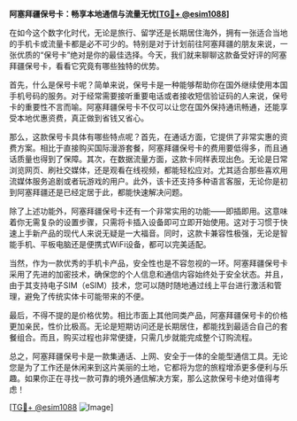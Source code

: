 **阿塞拜疆保号卡：畅享本地通信与流量无忧[[TG💪+ @esim1088](https://t.me/s/esim1088)]**

在如今这个数字化时代，无论是旅行、留学还是长期居住海外，拥有一张适合当地的手机卡或流量卡都是必不可少的。特别是对于计划前往阿塞拜疆的朋友来说，一张优质的“保号卡”绝对是你的最佳选择。今天，我们就来聊聊这款备受好评的阿塞拜疆保号卡，看看它究竟有哪些独特的优势。

首先，什么是保号卡呢？简单来说，保号卡是一种能够帮助你在国外继续使用本国手机号码的服务。对于经常需要接听重要电话或者接收短信验证码的人来说，保号卡的重要性不言而喻。阿塞拜疆保号卡不仅可以让您在国外保持通讯畅通，还能享受本地优惠资费，真正做到省钱又省心。

那么，这款保号卡具体有哪些特点呢？首先，在通话方面，它提供了非常实惠的资费方案。相比于直接购买国际漫游套餐，阿塞拜疆保号卡的费用要低得多，而且通话质量也得到了保障。其次，在数据流量方面，这款卡同样表现出色。无论是日常浏览网页、刷社交媒体，还是观看在线视频，都能轻松应对。尤其适合那些喜欢用流媒体服务追剧或者玩游戏的用户。此外，该卡还支持多种语言客服，无论你是初到阿塞拜疆还是已经定居于此，都能快速解决问题。

除了上述功能外，阿塞拜疆保号卡还有一个非常实用的功能——即插即用。这意味着你无需复杂的设置步骤，只需将卡插入设备即可立即开始使用。这对于习惯于快速上手新产品的现代人来说无疑是一大福音。同时，这款卡兼容性极强，无论是智能手机、平板电脑还是便携式WiFi设备，都可以完美适配。

当然，作为一款优秀的手机卡产品，安全性也是不容忽视的一环。阿塞拜疆保号卡采用了先进的加密技术，确保您的个人信息和通信内容始终处于安全状态。并且，由于其支持电子SIM（eSIM）技术，您可以随时随地通过线上平台进行激活和管理，避免了传统实体卡可能带来的不便。

最后，不得不提的是价格优势。相比市面上其他同类产品，阿塞拜疆保号卡的价格更加亲民，性价比极高。无论是短期访问还是长期居住，都能找到最适合自己的套餐组合。而且，购买过程也非常便捷，只需几步就能完成整个订购流程。

总之，阿塞拜疆保号卡是一款集通话、上网、安全于一体的全能型通信工具。无论您是为了工作还是休闲来到这片美丽的土地，它都将为您的旅程增添更多便利与乐趣。如果你正在寻找一款可靠的境外通信解决方案，那么这款保号卡绝对值得考虑！

[[TG💪+ @esim1088](https://t.me/s/esim1088) ![Image](https://i.postimg.cc/4NQfJmqS/Snipaste-2025-05-13-00-14-12.png)]